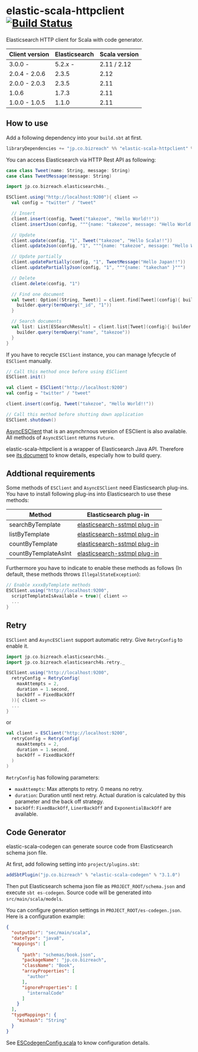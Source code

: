 elastic-scala-httpclient   [![Build Status](https://secure.travis-ci.org/bizreach/elastic-scala-httpclient.png?branch=master)](http://travis-ci.org/bizreach/elastic-scala-httpclient)
===============

Elasticsearch HTTP client for Scala with code generator.

|Client version |Elasticsearch |Scala version |
|---------------|--------------|--------------|
|3.0.0 -        |5.2.x -       |2.11 / 2.12   |
|2.0.4 - 2.0.6  |2.3.5         |2.12          |
|2.0.0 - 2.0.3  |2.3.5         |2.11          |
|1.0.6          |1.7.3         |2.11          |
|1.0.0 - 1.0.5  |1.1.0         |2.11          |

## How to use

Add a following dependency into your `build.sbt` at first.

```scala
libraryDependencies += "jp.co.bizreach" %% "elastic-scala-httpclient" % "3.2.3"
```

You can access Elasticsearch via HTTP Rest API as following:

```scala
case class Tweet(name: String, message: String)
case class TweetMessage(message: String)

import jp.co.bizreach.elasticsearch4s._

ESClient.using("http://localhost:9200"){ client =>
  val config = "twitter" / "tweet"

  // Insert
  client.insert(config, Tweet("takezoe", "Hello World!!"))
  client.insertJson(config, """{name: "takezoe", message: "Hello World!!"}""")

  // Update
  client.update(config, "1", Tweet("takezoe", "Hello Scala!!"))
  client.updateJson(config, "1", """{name: "takezoe", message: "Hello World!!"}""")

  // Update partially
  client.updatePartially(config, "1", TweetMessage("Hello Japan!!"))
  client.updatePartiallyJson(config, "1", """{name: "takechan" }""")

  // Delete
  client.delete(config, "1")

  // Find one document
  val tweet: Option[(String, Tweet)] = client.find[Tweet](config){ builder =>
    builder.query(termQuery("_id", "1"))
  }

  // Search documents
  val list: List[ESSearchResult] = client.list[Tweet](config){ builder =>
    builder.query(termQuery("name", "takezoe"))
  }
}
```

If you have to recycle `ESClient` instance, you can manage lyfecycle of `ESClient` manually.

```scala
// Call this method once before using ESClient
ESClient.init()

val client = ESClient("http://localhost:9200")
val config = "twitter" / "tweet"

client.insert(config, Tweet("takezoe", "Hello World!!"))

// Call this method before shutting down application
ESClient.shutdown()
```

[AsyncESClient](https://github.com/bizreach/elastic-scala-httpclient/blob/master/elastic-scala-httpclient/src/main/scala/jp/co/bizreach/elasticsearch4s/AsyncESClient.scala) that is an asynchrnous version of ESClient is also available. All methods of `AsyncESClient` returns `Future`.

elastic-scala-httpclient is a wrapper of Elasticsearch Java API. Therefore see [its document]( http://www.elasticsearch.org/guide/en/elasticsearch/client/java-api/current/) to know details, especially how to build query.

## Addtional requirements

Some methods of `ESClient` and `AsyncESClient` need Elasticsearch plug-ins. You have to install following plug-ins into Elasticsearch to use these methods:

|Method               |Elasticsearch plug-in                                                                                          |
|--------------------|----------------------------------------------------------------------------------------------------------------|
|searchByTemplate    |[elasticsearch-sstmpl plug-in](https://github.com/codelibs/elasticsearch-sstmpl)                                |
|listByTemplate      |[elasticsearch-sstmpl plug-in](https://github.com/codelibs/elasticsearch-sstmpl)                                |
|countByTemplate     |[elasticsearch-sstmpl plug-in](https://github.com/codelibs/elasticsearch-sstmpl)                                |
|countByTemplateAsInt|[elasticsearch-sstmpl plug-in](https://github.com/codelibs/elasticsearch-sstmpl)                                |

Furthermore you have to indicate to enable these methods as follows (In default, these methods throws `IllegalStateException`):

```scala
// Enable xxxxByTemplate methods
ESClient.using("http://localhost:9200",
  scriptTemplateIsAvailable = true){ client =>
  ...
}
```

## Retry

`ESClient` and `AsyncESClient` support automatic retry. Give `RetryConfig` to enable it.

```scala
import jp.co.bizreach.elasticsearch4s._
import jp.co.bizreach.elasticsearch4s.retry._

ESClient.using("http://localhost:9200",
  retryConfig = RetryConfig(
    maxAttempts = 2,
    duration = 1.second,
    backOff = FixedBackOff
  )){ client =>
  ...
}
```

or

```scala
val client = ESClient("http://localhost:9200",
  retryConfig = RetryConfig(
    maxAttempts = 2,
    duration = 1.second,
    backOff = FixedBackOff
  )  
)
```

`RetryConfig` has following parameters:

- `maxAttempts`: Max attenpts to retry. 0 means no retry.
- `duration`: Duration until next retry. Actual duration is calculated by this parameter and the back off strategy.
- `backOff`: `FixedBackOff`, `LinerBackOff` and `ExponentialBackOff` are available.

## Code Generator

elastic-scala-codegen can generate source code from Elasticsearch schema json file.

At first, add following setting into `project/plugins.sbt`:

```scala
addSbtPlugin("jp.co.bizreach" % "elastic-scala-codegen" % "3.1.0")
```

Then put Elasticsearch schema json file as `PROJECT_ROOT/schema.json` and execute `sbt es-codegen`. Source code will be generated into `src/main/scala/models`.

You can configure generation settings in `PROJECT_ROOT/es-codegen.json`. Here is a configuration example:

```json
{
  "outputDir": "sec/main/scala",
  "dateType": "java8",
  "mappings": [
    {
	  "path": "schemas/book.json",
	  "packageName": "jp.co.bizreach",
	  "className": "Book",
	  "arrayProperties": [
	    "author"
	  ],
	  "ignoreProperties": [
	    "internalCode"
	  ]
	}
  ],
  "typeMappings": {
    "minhash": "String"
  }
}
```

See [ESCodegenConfig.scala](https://github.com/bizreach/elastic-scala-httpclient/blob/master/elastic-scala-codegen/src/main/scala/jp/co/bizreach/elasticsearch4s/generator/ESCodegenConfig.scala) to know configuration details.
